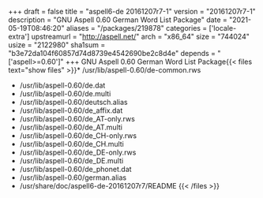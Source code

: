 +++
draft = false
title = "aspell6-de 20161207r7-1"
version = "20161207r7-1"
description = "GNU Aspell 0.60 German Word List Package"
date = "2021-05-19T08:46:20"
aliases = "/packages/219878"
categories = ['locale-extra']
upstreamurl = "http://aspell.net/"
arch = "x86_64"
size = "744024"
usize = "2122980"
sha1sum = "b3e72da104f60857d74d8739e4542690be2c8d4e"
depends = "['aspell>=0.60']"
+++
GNU Aspell 0.60 German Word List Package{{< files text="show files" >}}* /usr/lib/aspell-0.60/de-common.rws
* /usr/lib/aspell-0.60/de.dat
* /usr/lib/aspell-0.60/de.multi
* /usr/lib/aspell-0.60/deutsch.alias
* /usr/lib/aspell-0.60/de_affix.dat
* /usr/lib/aspell-0.60/de_AT-only.rws
* /usr/lib/aspell-0.60/de_AT.multi
* /usr/lib/aspell-0.60/de_CH-only.rws
* /usr/lib/aspell-0.60/de_CH.multi
* /usr/lib/aspell-0.60/de_DE-only.rws
* /usr/lib/aspell-0.60/de_DE.multi
* /usr/lib/aspell-0.60/de_phonet.dat
* /usr/lib/aspell-0.60/german.alias
* /usr/share/doc/aspell6-de-20161207r7/README
{{< /files >}}